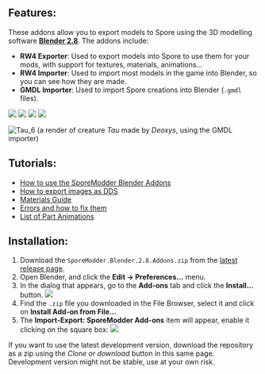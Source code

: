 ## Features:
These addons allow you to export models to Spore using the 3D modelling software [**Blender 2.8**](https://www.blender.org/). The addons include:

 - **RW4 Exporter**: Used to export models into Spore to use them for your mods, with support for textures, materials, animations...
 - **RW4 Importer**: Used to import most models in the game into Blender, so you can see how they are made.
 - **GMDL Importer**: Used to import Spore creations into Blender (`.gmdl` files).

![](https://i.imgur.com/SpY2Oe6.gif) ![](https://i.imgur.com/EtmiIoM.png)
![](https://i.imgur.com/5deypkwm.png) ![](https://i.imgur.com/fW0wBiS.png)


![Tau_6](https://user-images.githubusercontent.com/8646916/63215006-735b7a80-c120-11e9-9a5f-2d54d82dee37.png)
(a render of creature *Tau* made by *Deoxys*, using the GMDL importer)

## Tutorials:
 - [How to use the SporeModder Blender Addons](https://github.com/emd4600/SporeModder-FX/wiki/How-to-use-the-SporeModder-Blender-Addons)
 - [How to export images as DDS](https://github.com/emd4600/SporeModder-FX/wiki/How-to:-export-DDS-textures)
 - [Materials Guide](https://github.com/emd4600/SporeModder-FX/wiki/Blender-Addons:-materials)
 - [Errors and how to fix them](https://github.com/emd4600/SporeModder-FX/wiki/Blender-Addons:-errors-and-how-to-fix-them)
 - [List of Part Animations](https://github.com/emd4600/SporeModder-FX/wiki/List-of-Part-Animations)


## Installation:
1. Download the `SporeModder.Blender.2.8.Addons.zip` from the [latest release page](https://github.com/emd4600/SporeModder-Blender-Addons/releases/latest).
2. Open Blender, and click the **Edit -> Preferences...** menu.
3. In the dialog that appears, go to the **Add-ons** tab and click the **Install...** button.
![](https://i.imgur.com/Y3r7GXo.png)
4. Find the `.zip` file you downloaded in the File Browser, select it and click on **Install Add-on from File...**
5. The **Import-Export: SporeModder Add-ons** item will appear, enable it clicking on the square box:
![](https://i.imgur.com/QxI9OeC.png)

If you want to use the latest development version, download the repository as a zip using the *Clone or download* button in this same page. Development version might not be stable, use at your own risk.
